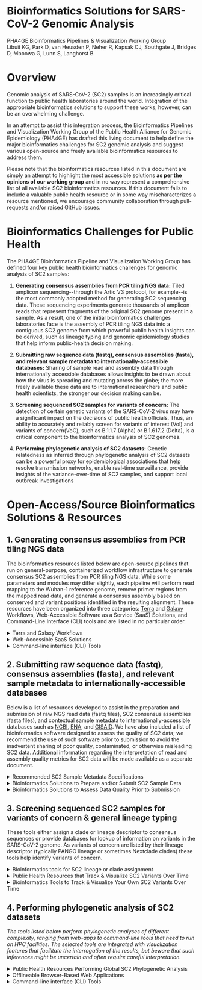 # **Bioinformatics Solutions for SARS-CoV-2 Genomic Analysis**

PHA4GE Bioinformatics Pipelines &amp; Visualization Working Group <br/>
Libuit KG, Park D, van Heusden P, Neher R, Kapsak CJ, Southgate J, Bridges D, Mboowa G, Lunn S, Langhorst B

# Overview

Genomic analysis of SARS-CoV-2 (SC2) samples is an increasingly critical function to public health laboratories around the world. Integration of the appropriate bioinformatics solutions to support these works, however, can be an overwhelming challenge.

 In an attempt to assist this integration process, the Bioinformatics Pipelines and Visualization Working Group of the Public Health Alliance for Genomic Epidemiology (PHA4GE) has drafted this living document to help define the major bioinformatics challenges for SC2 genomic analysis and suggest various open-source and freely available bioinformatics resources to address them.

Please note that the bioinformatics resources listed in this document are simply an attempt to highlight the most accessible solutions **as per the opinions of our working group** and in no way represent a comprehensive list of all available SC2 bioinformatics resources. If this document fails to include a valuable public health resource or in some way mischaracterizes a resource mentioned, we encourage community collaboration through pull-requests and/or raised GitHub issues.

# Bioinformatics Challenges for Public Health

The PHA4GE Bioinformatics Pipeline and Visualization Working Group has defined four key public health bioinformatics challenges for genomic analysis of SC2 samples:

1. **Generating consensus assemblies from PCR tiling NGS data:** Tiled amplicon sequencing--through the Artic V3 protocol, for example--is the most commonly adopted method for generating SC2 sequencing data. These sequencing experiments generate thousands of amplicon reads that represent fragments of the original SC2 genome present in a sample. As a result, one of the initial bioinformatics challenges laboratories face is the assembly of PCR tiling NGS data into a contiguous SC2 genome from which powerful public health insights can be derived, such as lineage typing and genomic epidemiology studies that help inform public-health decision making.

2. **Submitting raw sequence data (fastq), consensus assemblies (fasta), and relevant sample metadata to internationally-accessible databases:** Sharing of sample read and assembly data through internationally accessible databases allows insights to be drawn about how the virus is spreading and mutating across the globe; the more freely available these data are to international researchers and public health scientists, the stronger our decision making can be.

3. **Screening sequenced SC2 samples for variants of concern:** The detection of certain genetic variants of the SARS-CoV-2 virus may have a significant impact on the decisions of public health officials. Thus, an ability to accurately and reliably screen for variants of interest (VoI) and variants of concern(VoC), such as B.1.1.7 (Alpha) or B.1.617.2 (Delta), is a critical component to the bioinformatics analysis of SC2 genomes.

4. **Performing phylogenetic analysis of SC2 datasets:** Genetic relatedness as inferred through phylogenetic analysis of SC2 datasets can be a powerful proxy for epidemiological associations that help resolve transmission networks, enable real-time surveillance, provide insights of the variance-over-time of SC2 samples, and support local outbreak investigations

# Open-Access/Source Bioinformatics Solutions & Resources

## 1. Generating consensus assemblies from PCR tiling NGS data

The bioinformatics resources listed below are open-source pipelines that run on general-purpose, containerized workflow infrastructure to generate consensus SC2 assemblies from PCR tiling NGS data. While some parameters and modules may differ slightly, each pipeline will perform read mapping to the Wuhan-1 reference genome, remove primer regions from the mapped read data, and generate a consensus assembly based on conserved and variant positions identified in the resulting alignment. These resources have been organized into three categories: [Terra](app.terra.bio) and [Galaxy](https://galaxyproject.org/) Workflows, Web-Accessible Software as a Service (SaaS) Solutions, and Command-Line Interface (CLI) tools and are listed in no particular order.

<details>
 <summary>Terra and Galaxy Workflows</summary>

- [Broad viral-ngs](https://dockstore.org/organizations/BroadInstitute/collections/pgs)
  - **Brief Description:** The viral-ngs workflow collection contains many tools for viral analysis. The consensus genome caller is called assemble\_refbased and should work for any low-diversity microbial genome and is appropriate for viruses stemming from a single point-source outbreak, such as SARS-CoV-2. Accepts Illumina paired, single, or mixed reads, as well as ONT reads. Accepts metagenomic or amplicon-based reads with primer trimming.
  - **Developed/supported by:** Broad Institute Viral Genomics 
  - **Documentation:** [Technical documentation (ReadTheDocs)](https://viral-ngs.readthedocs.io/en/latest/)
  - **User base:** [H3Africa](https://h3africa.org/index.php/consortium/genomic-characterization-and-surveillance-of-microbial-threats-in-west-africa/) West African sites ([RUN](http://acegid.org/), [KGH](https://vhfc.org/consortium/people/), [UCAD](https://www.ucad.sn/))
  - **Workflow language:** WDL
    - **Web/Cloud GUI Platforms:** Terra, DNAnexus
    - **CLI Platforms:** Cromwell (local HPC, cloud), miniWDL
- [Theiagen&#39;s Public Health Viral Genomics WDL Workflows](https://dockstore.org/organizations/Theiagen/collections/PublicHealthViralGenomics)
  - **Brief Description:** Theiagen&#39;s Public Health Viral Genomics WDL Workflows include four separate WDL workflows (Titan\_Illumina\_PE, Titan\_Illumina\_SE, Titan\_ClearLabs, and Titan\_ONT) that process NGS read data from four different sequencing approaches: Illumina paired-end, Illumina single-end, Clear Labs, and Oxford Nanopore Technology (ONT)) to generate consensus assemblies, produce relevant quality-control metrics for both the input read data and the generated assembly, and assign samples with a lineage and clade designation using Pangolin and NextClade, respectively.
  - **Developed/supported by:** Theiagen Genomics
  - **Documentation:** [Technical documentation (ReadTheDocs)](https://public-health-viral-genomics-theiagen.readthedocs.io/en/latest/overview.html), [step-by-step protocols (Protocols.io)](https://www.protocols.io/file-manager/9EF18A27777511EBA1C60A58A9FEAC2A), and [video tutorials (YouTube Playlist)](https://www.youtube.com/watch?v=fy0Hm0lfIas&amp;list=PLU47xRg_MKJrtyoFwqGiywl7lQj6vq8Uz)
  - **User base:** US PHLs
  - **Workflow language:** WDL
    - **Web/Cloud GUI Platforms:** Terra
    - **CLI Platforms:** Cromwell (local HPC, cloud), miniWDL
- [COVID-19 Galaxy Workflows](https://covid19.galaxyproject.org/artic/)
  - **Brief Description:** Several Galaxy workflows for performing SC2 consensus genome assembly have been available including a Galaxy workflow for the analysis of Illumina paired-end sequenced ARTIC amplicon data and the SARS-CoV-2 RECoVERY pipeline hosted on the Galaxy instance ARIES; SARS-CoV-2 RECoVERY can generate SC2 consensus genomes from Illumina, Ion Torrent, and Nanopore read data.
  - **Developed/supported by:** usegalaxy.eu ([https://covid19.galaxyproject.org/artic/](https://covid19.galaxyproject.org/artic/))
  - **Documentation:** [https://covid19.galaxyproject.org/artic/](https://covid19.galaxyproject.org/artic/)
  - ARIES/Istituto Superiore di Sanità ([https://aries.iss.it/u/arnold-knijn/w/sars-cov-2recovery31](https://aries.iss.it/u/arnold-knijn/w/sars-cov-2recovery31))
  - **User base:** usegalaxy.\* (preprint in progress), ARIES ([https://www.biorxiv.org/content/10.1101/2021.01.16.425365v2](https://www.biorxiv.org/content/10.1101/2021.01.16.425365v2))
  - **Workflow language:** Galaxy
    - **Web/Cloud GUI Platforms:** GalaxyProject
</details>

<details>
 <summary>Web-Accessible SaaS Solutions</summary>
 
- [IDSeq](https://idseq.net/)
  - **Brief Description:** User-friendly software platform originally developed for metagenomics studies that has since been repurposed to include SC2 consensus assembly from Oxford Nanopore or paired-end Illumina data
  - **Developed/supported by:** [Chan Zuckerberg Initiative (CZI)](https://chanzuckerberg.com/) 
  - **User base:** CZ Biohub &amp; partners; access available on request to other users
  - **User-interface** : Web application on CZI-funded AWS
- [EDGE COVID-19](https://edge-covid19.edgebioinformatics.org/)
  - **Brief Description:** EDGE COVID-19 is a derivative of the original EDGE Bioinformatics software (Li _et al._ 2017) that was developed to perform reference-based SC2 assemblies and quality assessment of Illumina or Nanopore read data.
  - **Developed/supported by:** Los Alamos National Laboratories
  - **Documentation:** [EDGE COVID-19 User Guide](https://edge-covid19.edgebioinformatics.org/docs/EDGE_COVID-19_guide.pdf)
  - **User base:** LANL &amp; partners
  - **User-interface:** Web application on LANL hardware, [local instance using Docker](https://hub.docker.com/r/bioedge/edge-covid19
)
</details>

<details>
 <summary>Command-line interface (CLI) Tools</summary>
 
- [SIGNAL (SARS-CoV-2 Illumina GeNome Assembly Line; CanCOGeN/OnCOV)](https://github.com/jaleezyy/covid-19-signal)
  - **Brief Description:** Quality control, assembly, and analysis snakemake workflow for Illumina-based viral amplicon sequencing. Includes de-hosting via competitive mapping, freebayes variant and consensus generation, lineage assignment, interactive HTML run summaries, and integration with the [ncov-tools](https://github.com/jts/ncov-tools/) QC workflow.
  - **Developed/supported by:** [CARD/McArthur Lab](https://mcarthurbioinformatics.ca), lead maintainers: Jalees Nasir & Finlay Maguire 
  - **Documentation:** [Technical Documentation (GitHub README)](https://github.com/jaleezyy/covid-19-signal)
  - **User base:** CA PHLs & academic partners
  - **User-interface:** CLI (Snakemake)
- [ARTIC nCOV19 (ARTIC Network; Connor-lab)](https://github.com/connor-lab/ncov2019-artic-nf)
  - **Brief Description:** Configured conda environment that enables access to Oxford Nanopore or Illumina consensus sequence assemblers: Medaka (ONT), NanoPolish (ONT) or BWA (Illumina)
  - **Developed/supported by:** COG UK / ARTIC
  - **Documentation:** [Technical Documentation (GitHub README)](https://github.com/connor-lab/ncov2019-artic-nf/blob/master/README.md)
  - **User base:** COG UK
  - **Workflow language:** Nextflow
    - **CLI Platforms:** Nextflow cli client, Nextflow Tower (local HPC, cloud, etc)
- [StaPH-B ToolKit](https://github.com/StaPH-B/staphb_toolkit)
  - **Brief Description:** Two StaPH-B workflows for performing SC2 consensus genome assembly have been available: Cecret, a pipeline developed for the analysis of single or paired-end Illumina reads. and Monroe, a workflow with various subcommands that perform consensus genome assembly from either Illumina or Nanopore read data.
  - **Developed/supported by:** StaPH-B
  - **Documentation:** [https://staph-b.github.io/staphb\_toolkit/](https://staph-b.github.io/staphb_toolkit/install/), [Python Package Index (PyPI)](https://pypi.org/project/staphb-toolkit/)
  - **User base:** US PHLs
  - **User-interface:** CLI (Python package)
 
</details>

## 2. Submitting raw sequence data (fastq), consensus assemblies (fasta), and relevant sample metadata to internationally-accessible databases

Below is a list of resources developed to assist in the preparation and submission of raw NGS read data (fastq files), SC2 consensus assemblies (fasta files), and contextual sample metadata to internationally-accessible databases such as [NCBI](https://www.ncbi.nlm.nih.gov/sars-cov-2/), [ENA](https://www.ebi.ac.uk/ena/browser/home), and [GISAID](https://www.gisaid.org/). We have also included a list of bioinformatics software designed to assess the quality of SC2 data; we recommend the use of such software prior to submission to avoid the inadvertent sharing of poor quality, contaminated, or otherwise misleading SC2 data. Additional information regarding the interpretation of read and assembly quality metrics for SC2 data will be made available as a separate document.

<details>
 <summary>Recommended SC2 Sample Metadata Specifications</summary>
 
- [PHA4GE Contextual Data Specifications](https://www.preprints.org/manuscript/202008.0220/v1)
  - **Database Target(s):** GISAID, ENA, SRA, Genbank
  - **Brief Description:** A SARS-CoV-2 contextual data specification based on harmonizable, publicly available, community standards. The specification is implementable via a collection template, as well as an array of protocols and tools to support the harmonization and submission of sequence data and contextual information to public repositories.
  - **Developed/supported by:** PHA4GE
  - **Documentation:** [Technical documentation (GitHub README)](https://github.com/pha4ge/SARS-CoV-2-Contextual-Data-Specification)
  - **User base:** Global public health community
  - **Protocols:** [NCBI Submission](http://dx.doi.org/10.17504/protocols.io.bsypnfvn), [ENA Submission](http://dx.doi.org/10.17504/protocols.io.buqnnvve), & [GISAID Submission](http://dx.doi.org/10.17504/protocols.io.bumknu4w)
 
</details>

<details>
 <summary>Bioinformatics Solutions to Prepare and/or Submit SC2 Sample Data</summary>

- [Galaxy ENA Submission Plugin](https://github.com/galaxyproject/tools-iuc/tree/master/tools/ena_upload)
  - **Database Target(s):** ENA
  - **Brief Description:** Galaxy plugin for direct submission to the European Nucleotide Archive database
  - **Developed/supported by:** [Galaxy IUC (Intergalactic Utilities Commission)](https://galaxyproject.org/iuc/)
  - **Documentation:** [https://github.com/ELIXIR-Belgium/ena-upload-container](https://github.com/ELIXIR-Belgium/ena-upload-container)
  - **User base:** European PHLs
  - **Workflow language:** Galaxy
    - **Web/Cloud GUI Platforms:** GalaxyProject  
- [Broad viral-ngs](https://dockstore.org/organizations/BroadInstitute/collections/pgs) (Terra workflows described above)
   - **Database Target(s):** GISAID, GenBank, & SRA
- [Theiagen&#39;s Public Health Viral Genomics WDL Workflows](https://dockstore.org/organizations/Theiagen/collections/PublicHealthViralGenomics) (Terra workflows described above)
   - **Database Target(s):** GISAID & GenBank (SRA submission in development)
- [EDGE COVID-19](https://edge-covid19.edgebioinformatics.org/) (SaaS solution described above) 
    - **Database Target(s):** GISAID, GenBank, & SRA


</details>

<details>
 <summary>Bioinformatics Solutions to Assess Data Quality Prior to Submission</summary>
 
- [VADR - Viral Annotation DefineR](https://github.com/ncbi/vadr)
  - **Brief Description:** VADR is a suite of CLI tools for classifying and analyzing sequences homologous to a set of reference models of viral genomes or gene families. With regards to SC2, laboratories have utilized VADR to identify samples with potentially mis-assembled genomes that are likely to be rejected from an internationally-accessible database.
  - **Developed/supported by:** NCBI
  - **Documentation:** [Technical Documentation (GitHub Wiki)](https://github.com/ncbi/vadr/wiki/Coronavirus-annotation)
  - **User base:** NCBI GenBank & US PHLs
  - **Accessibility:** [Local install](https://github.com/ncbi/vadr/blob/master/documentation/install.md#top) or the [StaPH-B Docker Image](https://hub.docker.com/r/staphb/vadr/)
- [Broad viral-ngs](https://dockstore.org/organizations/BroadInstitute/collections/pgs) (Terra workflows described above; includes VADR)
- [Titan Workflows for Genomic Characterization](https://dockstore.org/organizations/Theiagen/collections/PublicHealthViralGenomics) (Terra workflows described above; includes VADR)
- [COVID-19 Galaxy Workflows](https://covid19.galaxyproject.org/artic/) (Galaxy resources described above)
- [IDSeq (CZ BioHub)](https://idseq.net/) (SaaS solution described above)
- [EDGE COVID-19](https://edge-covid19.edgebioinformatics.org/) (SaaS solution described above)
- [SIGNAL (SARS-CoV-2 Illumina GeNome Assembly Line; CanCOGeN)](https://github.com/jaleezyy/covid-19-signal) (CLI tool described above)
- [ARTIC nCOV19 (ARTIC Network; Connor-lab)](https://github.com/connor-lab/ncov2019-artic-nf) (CLI tool described above)
- [StaPH-B ToolKit](https://github.com/StaPH-B/staphb_toolkit) (CLI tool described above; VADR included in the Cecret workflow)
 
</details>

## 3. Screening sequenced SC2 samples for variants of concern &amp; general lineage typing

These tools either assign a clade or lineage descriptor to consensus sequences or provide databases for lookup of information on variants in the SARS-CoV-2 genome. As variants of concern are listed by their lineage descriptor (typically PANGO lineage or sometimes Nextclade clades) these tools help identify variants of concern.

<details>
 <summary>Bioinformatics tools for SC2 lineage or clade assignment</summary>

- [Pangolin (Phylogenetic Assignment of Named Global Outbreak LINeages)](https://cov-lineages.org/pangolin.html)
  - **Brief Description:** Tool developed to implement the dynamic nomenclature of SARS-CoV-2 lineages, known as the Pango nomenclature. It allows a user to assign a SARS-CoV-2 genome sequence the most likely lineage (PANGO lineage) to SARS-CoV-2 query sequences.
  - **Developed/supported by:** Pangolin Network
  - **Documentation:** [Technical Documentation (Pangolin Website)](https://cov-lineages.org/pangolin.html), [publication (Nature Microbiology)](https://www.nature.com/articles/s41564-020-0770-5)
  - **User base:** Global Public Health Community
  - **Accessibility:** [Web application](https://pangolin.cog-uk.io/) &amp; [CLI tool](https://github.com/cov-lineages/pangolin)
  - **Bioinformatics workflows that incorporate Pango lineage assignments:**
    - [Datapipe](https://github.com/COG-UK/datapipe)
      - **Brief Description:** Performs alignment and variant calling, assigns lineages with pangolin and VOC/VUI with scorpio and cleans up geography metadata.
      - **Developed/supported by:** Virus Group (University of Edinburgh)
      - **User-interface:** command-line tool, nextflow pipeline
      - **User base:** COG-UK
    - [Broad viral-ngs](https://dockstore.org/organizations/BroadInstitute/collections/pgs) (Terra workflows described above)
    -  [Theiagen&#39;s Public Health Viral Genomics WDL Workflows](https://dockstore.org/organizations/Theiagen/collections/PublicHealthViralGenomics) (Terra workflows described above)
    - [COVID-19 Galaxy Workflows](https://covid19.galaxyproject.org/artic/) (Galaxy resources described above)
    - [IDSeq](https://idseq.net/) (SaaS solution described above)
    - [EDGE COVID-19](https://edge-covid19.edgebioinformatics.org/) (SaaS solution described above)
    - [SIGNAL (SARS-CoV-2 Illumina GeNome Assembly Line; CanCOGeN)](https://github.com/jaleezyy/covid-19-signal) (CLI tool described above)
    - [StaPH-B ToolKit](https://github.com/StaPH-B/staphb_toolkit) (CLI tool described above)
- [NextClade](https://clades.nextstrain.org/)
  - **Brief Descriptio:n** Tool that identifies differences between your sequences and a reference sequence used by Nextstrain, uses these differences to assign your sequences to clades, and reports potential sequence quality issues in your data
  - **User-interface:** [Web application](https://clades.nextstrain.org/) &amp; CLI tool
  - **Help/community/discussion:** [discussion.nextstrain.org](http://discussion.nextstrain.org/)
  - **Bioinformatics workflows that incorporate NextClade clade assignments:**
    - [Broad viral-ngs](https://dockstore.org/organizations/BroadInstitute/collections/pgs) (Terra workflows described above)
    -  [Theiagen&#39;s Public Health Viral Genomics WDL Workflows](https://dockstore.org/organizations/Theiagen/collections/PublicHealthViralGenomics) (Terra workflows described above)
    - [COVID-19 Galaxy Workflows](https://covid19.galaxyproject.org/artic/) (Galaxy resources described above)
    - [IDSeq](https://idseq.net/) (SaaS solution described above)
    - [StaPH-B ToolKit](https://github.com/StaPH-B/staphb_toolkit) (CLI tool described above)

</details>


<details>
 <summary>Public Health Resources that Track &amp; Visualize SC2 Variants Over Time</summary>
 
  - [PANGO cov-lineages](https://cov-lineages.org/)
    - **Brief Description:** Track global prevalences of PANGO lineages
    - **Developed/supported by:** Pangolin Network
  - [Covariants](https://covariants.org/)
    - **Brief Description:** Track global prevalence of Nextclade-annotated lineages
    - **Developed/supported by:** NextStrain Team
  - [Outbreak.info](https://outbreak.info/)
    - **Brief Description:** Epidemiological info including PANGO lineage prevalence
    - **Developed/supported by:** [Su](http://sulab.org/), [Wu](http://wulab.io/), and [Andersen](https://andersen-lab.com/) labs at Scripps Research
  - [COV-GLUE](http://cov-glue.cvr.gla.ac.uk/)
    - **Brief Description:** CoV-GLUE contains a database of amino acid replacements, insertions and deletions which have been observed in GISAID hCoV-19 sequences sampled from the pandemic Epidemiological info including PANGO lineage prevalence
    - **Developed/supported by:** COG-UK
  - [2019nCoVR](https://bigd.big.ac.cn/ncov/)
    - **Brief Description** :2019nCoVR features comprehensive integration of genomic and proteomic sequences as well as their metadata information from the GISAID, NCBI, NMDC and CNCB/NGDC. It also incorporates a wide range of relevant information including scientific literatures, news, and popular articles for science dissemination, and provides visualization functionalities for genome variation analysis results based on all collected SARS-CoV-2 strains.
    - **Developed/supported by:** China National Center for Bioinformation (CNCB)
  - [CoVizu](https://filogeneti.ca/covizu/)
    - **Brief Description:** CoVizu is an [open source project](https://github.com/PoonLab/CoVizu) endeavouring to visualize the global diversity of SARS-CoV-2 genomes, which are provided by the [GISAID Initiative](https://gisaid.org/).
    - **Developed/supported by:** [Poon Laboratory](https://www.schulich.uwo.ca/pathol/people/bios/faculty/poon_art.html) of Western University
  - [Annotation of SARS-2 Coronavirus Genome (Observable)](https://observablehq.com/@delphine-l/annotation-of-sars-2-coronavirus-genome)
    - **Brief Description:** Annotation of variation in the genome with some notes on what is known about the various amino acids
    - **Developed/supported by:** Delphine Lariviere (Penn State University)

</details>

<details>
 <summary>Bioinformatics Tools to Track &amp; Visualize Your Own SC2 Variants Over Time </summary>
 
 - [KRISP R-scripts](https://github.com/krisp-kwazulu-natal/africa-covid19-genomics)
    - **Brief Description:** Open-source repository containing all the code, data and information needed to reproduce the analyses for the [African genomic epidemiology manuscript](https://www.nature.com/articles/s41591-021-01255-3).
    - **Developed/supported by:** Emmanuel James San (University of KwaZulu-Natal)
    - **Documentation:** [Technical Documentation (GitHub README)](https://github.com/krisp-kwazulu-natal/africa-covid19-genomics#readme), [publication (Nature Medicine)](https://www.nature.com/articles/s41591-021-01255-3)
    - **Accessibility:** [RCL-Scripts](https://github.com/krisp-kwazulu-natal/africa-covid19-genomics#readme)
  - [GISAID Processing](https://github.com/pvanheus/GISAID_processing)
    - **Brief Description:** Open-source repository containing python scripts to process GISIAD data into frequency graphs
    - **Developed/supported by:** Peter van Heusden (University of Western Cape)
    - **Documentation:** [Technical Documentation (GitHub README)](https://github.com/pvanheus/GISAID_processing/blob/main/README.md)
    - **Accessibility:** [Python-Scripts](https://github.com/krisp-kwazulu-natal/africa-covid19-genomics#readme)
 
 </details>
 
## 4. Performing phylogenetic analysis of SC2 datasets

_The tools listed below perform phylogenetic analyses of different complexity, ranging from web-apps to command-line tools that need to run on HPC facilities. The selected tools are integrated with visualization features that facilitate the interrogation of the results, but beware that such inferences might be uncertain and often require careful interpretation._


<details>
 <summary>Public Health Resources Performing Global SC2 Phylogenetic Analysis </summary>


- [NextStrain](https://nextstrain.org/)
  - **Brief Description:** Nextstrain is an open-source project to harness the scientific and public health potential of pathogen genome data.
  - **Developed/supported by:** Fred Hutch/Basel (Nextstrain team)
  - **User base:** USA based groups
  - **Documentation:** [docs](https://docs.nextstrain.org/en/latest/index.html)
  - **Help/community/discussion:** [discussion.nextstrain.org](http://discussion.nextstrain.org/)
  - Implementations for compute steps (&quot;augur&quot;):
    - [**nextstrain/ncov**](https://github.com/nextstrain/ncov) snakemake pipeline
      - **Description:** The authoritative implementation of the Nextstrain &quot;augur&quot; pipeline that takes genomes and metadata to trees and visualizations.
      - **Developed/supported by:** Fred Hutch/Basel (Nextstrain team)
      - **Workflow language:** Snakemake
    - [Broad viral-ngs](https://dockstore.org/organizations/BroadInstitute/collections/pgs) (Terra workflows described above)
    - [Theiagen&#39;s Public Health Viral Genomics WDL Workflows](https://dockstore.org/organizations/Theiagen/collections/PublicHealthViralGenomics) (Terra workflows described above)
- [Microreact](https://microreact.org/)
  - **Brief Description:** Open data visualization and sharing for genomic epidemiology
  - **Developed/supported by:** Centre for Genomic Pathogen Surveillance (CGPS)
  - **User base:** COG-UK, New Zealand, etc
  - **User-interface:** Web application / centrally hosted service

</details>

<details>
 <summary>Offlineable Browser-Based Web Applications</summary>

- [Auspice](https://auspice.us/)
  - **Brief Description:** Allows interactive exploration of phylogenomic datasets by simply dragging & dropping them onto this page.
  - **Developed/supported by:** Fred Hutch/Basel (Nextstrain team)
  - **Documentation:** [Technical documentation (GitHub README)](https://github.com/nextstrain/auspice#readme), [NextStrain discussion Forum](https://discussion.nextstrain.org/)
  - **User-interface:** offlineable browser-based web app
- [MicrobeTrace](https://microbetrace.cdc.gov/MicrobeTrace/)
  - **Brief Description:** The Visualization Multitool for Molecular Epidemiology and Bioinformatics
  - **Developed/supported by:** US CDC
  - **Documentation:** https://github.com/CDCgov/MicrobeTrace
  - **User-interface:** offlineable browser-based web app
- [UShER](https://genome.ucsc.edu/cgi-bin/hgPhyloPlace)
  - **Brief Description:** Places user provided sequences on very large reference trees, extracts the relevant subtree, and provides a visualization
  - **Developed/supported by:** UCSC
  - **User-interface:** offlineable browser-based web app
  
</details>

<details>
 <summary>Command-line interface (CLI) Tools</summary>

- [Grinch](https://github.com/cov-lineages/grinch)
  - **Brief Description:** Generates reports for the international distribution of PANGO lineages that can be viewed in a web browser.
  - **Developed/supported by:** PANGO, cov-lineages
  - **User-interface:** command-line tool

- [Phylopipe](https://github.com/cov-ert/phylopipe)
  - **Brief Description:** Generates a downsampled global tree using FastTree and updates it daily using UShER, cleans and annotates the tree; can be run on output from Datapipe.
  - **Developed/supported by:** Virus Group (University of Edinburgh)
  - **User-interface:** command-line tool, nextflow pipeline
  - **User base:** COG-UK
  
</details>
